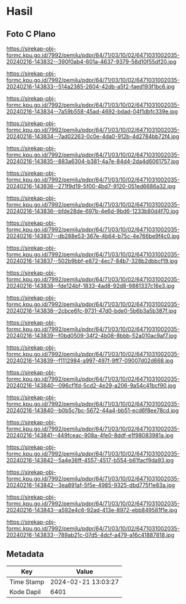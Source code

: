 # Hasil

## Foto C Plano

https://sirekap-obj-formc.kpu.go.id/7992/pemilu/pdpr/64/71/03/10/02/6471031002035-20240216-143832--390f0ab4-601a-4637-9379-58d10f55df20.jpg

https://sirekap-obj-formc.kpu.go.id/7992/pemilu/pdpr/64/71/03/10/02/6471031002035-20240216-143833--514a2385-2604-42db-a5f2-faed193f1bc6.jpg

https://sirekap-obj-formc.kpu.go.id/7992/pemilu/pdpr/64/71/03/10/02/6471031002035-20240216-143834--7a59b558-45ad-4692-bdad-04f1dbfc339e.jpg

https://sirekap-obj-formc.kpu.go.id/7992/pemilu/pdpr/64/71/03/10/02/6471031002035-20240216-143834--7ad02263-0c0e-4da0-912b-4d2784bb72f4.jpg

https://sirekap-obj-formc.kpu.go.id/7992/pemilu/pdpr/64/71/03/10/02/6471031002035-20240216-143835--883a6304-b381-4a7e-84d4-2da4d6061757.jpg

https://sirekap-obj-formc.kpu.go.id/7992/pemilu/pdpr/64/71/03/10/02/6471031002035-20240216-143836--271f9d19-5f00-4bd7-9120-051ed6686a32.jpg

https://sirekap-obj-formc.kpu.go.id/7992/pemilu/pdpr/64/71/03/10/02/6471031002035-20240216-143836--bfde28de-697b-4e6d-9bd6-1233b80d4f70.jpg

https://sirekap-obj-formc.kpu.go.id/7992/pemilu/pdpr/64/71/03/10/02/6471031002035-20240216-143837--db288e53-367e-4b64-b75c-4e766be9f4c0.jpg

https://sirekap-obj-formc.kpu.go.id/7992/pemilu/pdpr/64/71/03/10/02/6471031002035-20240216-143837--502b9bbf-e872-4ec7-84b7-328b2dbbcf19.jpg

https://sirekap-obj-formc.kpu.go.id/7992/pemilu/pdpr/64/71/03/10/02/6471031002035-20240216-143838--fde124bf-1833-4ad8-92d8-9881337c16e3.jpg

https://sirekap-obj-formc.kpu.go.id/7992/pemilu/pdpr/64/71/03/10/02/6471031002035-20240216-143838--2cbce6fc-9731-47d0-bde0-5b6b3a5b387f.jpg

https://sirekap-obj-formc.kpu.go.id/7992/pemilu/pdpr/64/71/03/10/02/6471031002035-20240216-143839--f0bd0509-34f2-4b08-8bbb-52a010ac9af7.jpg

https://sirekap-obj-formc.kpu.go.id/7992/pemilu/pdpr/64/71/03/10/02/6471031002035-20240216-143839--f1112984-a997-497f-9ff7-09007d02d668.jpg

https://sirekap-obj-formc.kpu.go.id/7992/pemilu/pdpr/64/71/03/10/02/6471031002035-20240216-143840--096cf1fd-5cd2-4e29-a206-9a54c41bcf90.jpg

https://sirekap-obj-formc.kpu.go.id/7992/pemilu/pdpr/64/71/03/10/02/6471031002035-20240216-143840--b0b5c7bc-5672-44a4-bb51-ecd6f8ee78cd.jpg

https://sirekap-obj-formc.kpu.go.id/7992/pemilu/pdpr/64/71/03/10/02/6471031002035-20240216-143841--449fceac-908a-4fe0-8ddf-e1f98083981a.jpg

https://sirekap-obj-formc.kpu.go.id/7992/pemilu/pdpr/64/71/03/10/02/6471031002035-20240216-143842--5a4e36ff-4557-4517-b554-b61facf9da93.jpg

https://sirekap-obj-formc.kpu.go.id/7992/pemilu/pdpr/64/71/03/10/02/6471031002035-20240216-143842--3ea891af-5f5e-4985-9325-dbd775f1e83a.jpg

https://sirekap-obj-formc.kpu.go.id/7992/pemilu/pdpr/64/71/03/10/02/6471031002035-20240216-143843--a592e4c6-92ad-413e-8972-ebb849581f1e.jpg

https://sirekap-obj-formc.kpu.go.id/7992/pemilu/pdpr/64/71/03/10/02/6471031002035-20240216-143833--789ab21c-07d5-4dcf-a479-a16c41887818.jpg


## Metadata

| Key        | Value               |
| ---------- | ------------------- |
| Time Stamp | 2024-02-21 13:03:27 |
| Kode Dapil | 6401                |



